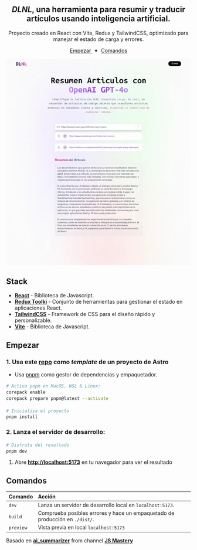<div align="center">

<h2> 
<em>DLNL</em>, una herramienta para resumir y traducir artículos usando inteligencia artificial. 
</h2> 
<p> 
Proyecto creado en React con Vite, Redux y TailwindCSS, optimizado para manejar el estado de carga y errores. 
</p>

</div>

<div align="center"> 
<a href="#empezar"> Empezar </a> <span>&nbsp;✦&nbsp;</span> <a href="#comandos"> Comandos </a> 
</div> <p></p>

<div align="center"> 
<img src="portada.webp" alt="Portada del proyecto IA Resúmenes"> 
</div>

## Stack

- [**React**](https://es.react.dev/) - Biblioteca de Javascript.
- [**Redux Toolki**](https://redux-toolkit.js.org/) - Conjunto de herramientas para gestionar el estado en aplicaciones React.
- [**TailwindCSS**](https://tailwindcss.com/) - Framework de CSS para el diseño rápido y personalizable.
- [**Vite**](https://vitejs.dev/) - Biblioteca de Javascript.

## Empezar

### 1. Usa este [repo](https://github.com/samU13/dlnl-resumenes-ia) como _template_ de un proyecto de Astro

- Usa [pnpm](https://pnpm.io/installation) como gestor de dependencias y empaquetador.

```bash
# Activa pnpm en MacOS, WSL & Linux:
corepack enable
corepack prepare pnpm@latest --activate

# Inicializa el proyecto
pnpm install
```

### 2. Lanza el servidor de desarrollo:

```bash
# Disfruta del resultado
pnpm dev
```

1. Abre [**http://localhost:5173**](http://localhost:5173/) en tu navegador para ver el resultado

## Comandos

| Comando   | Acción                                                                       |
| :-------- | :--------------------------------------------------------------------------- |
| `dev`     | Lanza un servidor de desarrollo local en `localhost:5173`.                   |
| `build`   | Comprueba posibles errores y hace un empaquetado de producción en `./dist/`. |
| `preview` | Vista previa en local `localhost:5173`                                       |

Basado en [**ai_summarizer**](https://github.com/adrianhajdin/project_ai_summarizer) from channel [**JS Mastery**](https://www.youtube.com/@javascriptmastery)
